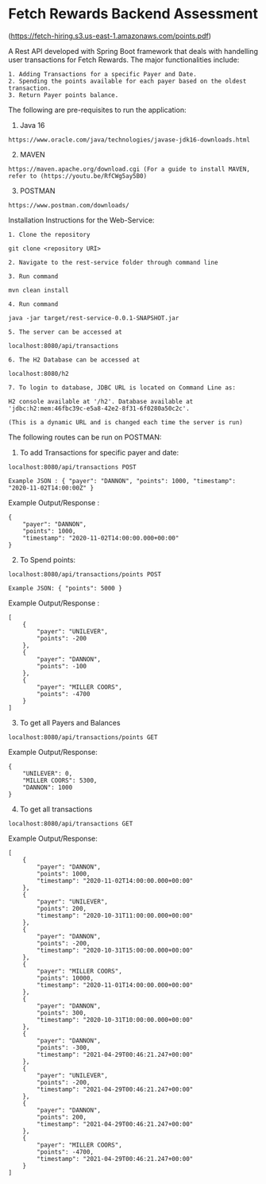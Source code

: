 # Fetch Rewards Backend Assessment 

(https://fetch-hiring.s3.us-east-1.amazonaws.com/points.pdf)

A Rest API developed with Spring Boot framework that deals with handelling user transactions for Fetch Rewards. The major functionalities include:
```
1. Adding Transactions for a specific Payer and Date.
2. Spending the points available for each payer based on the oldest transaction.
3. Return Payer points balance.
```
The following are pre-requisites to run the application:

1. Java 16 
```
https://www.oracle.com/java/technologies/javase-jdk16-downloads.html
```
2. MAVEN 
```
https://maven.apache.org/download.cgi (For a guide to install MAVEN, refer to (https://youtu.be/RfCWg5ay5B0)
```
3. POSTMAN 
```
https://www.postman.com/downloads/
```
Installation Instructions for the Web-Service:
```
1. Clone the repository

git clone <repository URI>
```
```
2. Navigate to the rest-service folder through command line
```
```
3. Run command 

mvn clean install
```
```
4. Run command 

java -jar target/rest-service-0.0.1-SNAPSHOT.jar
```
```
5. The server can be accessed at

localhost:8080/api/transactions
```
```
6. The H2 Database can be accessed at 

localhost:8080/h2
```
```
7. To login to database, JDBC URL is located on Command Line as: 

H2 console available at '/h2'. Database available at 'jdbc:h2:mem:46fbc39c-e5a8-42e2-8f31-6f0280a50c2c'. 

(This is a dynamic URL and is changed each time the server is run)
```
The following routes can be run on POSTMAN:

1. To add Transactions for specific payer and date: 
```
localhost:8080/api/transactions POST

Example JSON : { "payer": "DANNON", "points": 1000, "timestamp": "2020-11-02T14:00:00Z" }
```
Example Output/Response : 
```
{
    "payer": "DANNON",
    "points": 1000,
    "timestamp": "2020-11-02T14:00:00.000+00:00"
}
```
2. To Spend points:
```
localhost:8080/api/transactions/points POST

Example JSON: { "points": 5000 }
```
Example Output/Response : 
```
[
    {
        "payer": "UNILEVER",
        "points": -200
    },
    {
        "payer": "DANNON",
        "points": -100
    },
    {
        "payer": "MILLER COORS",
        "points": -4700
    }
]
```
3. To get all Payers and Balances
```
localhost:8080/api/transactions/points GET
```
Example Output/Response:
```
{
    "UNILEVER": 0,
    "MILLER COORS": 5300,
    "DANNON": 1000
}
```
4. To get all transactions
```
localhost:8080/api/transactions GET
```
Example Output/Response: 
```
[
    {
        "payer": "DANNON",
        "points": 1000,
        "timestamp": "2020-11-02T14:00:00.000+00:00"
    },
    {
        "payer": "UNILEVER",
        "points": 200,
        "timestamp": "2020-10-31T11:00:00.000+00:00"
    },
    {
        "payer": "DANNON",
        "points": -200,
        "timestamp": "2020-10-31T15:00:00.000+00:00"
    },
    {
        "payer": "MILLER COORS",
        "points": 10000,
        "timestamp": "2020-11-01T14:00:00.000+00:00"
    },
    {
        "payer": "DANNON",
        "points": 300,
        "timestamp": "2020-10-31T10:00:00.000+00:00"
    },
    {
        "payer": "DANNON",
        "points": -300,
        "timestamp": "2021-04-29T00:46:21.247+00:00"
    },
    {
        "payer": "UNILEVER",
        "points": -200,
        "timestamp": "2021-04-29T00:46:21.247+00:00"
    },
    {
        "payer": "DANNON",
        "points": 200,
        "timestamp": "2021-04-29T00:46:21.247+00:00"
    },
    {
        "payer": "MILLER COORS",
        "points": -4700,
        "timestamp": "2021-04-29T00:46:21.247+00:00"
    }
]

